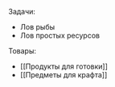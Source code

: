 Задачи:
- Лов рыбы
- Лов простых ресурсов

Товары:
- [[Продукты для готовки]]
- [[Предметы для крафта]]